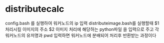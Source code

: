 # distributecalc
config.bash 를 실행하여 워커노드의 ip 입력
distributeimage.bash를 실행할때 $1 처리시킬 이미지의 주소 $2 이미지 처리에 해당하는 python파일 을 입력으로 주고
각 워커노드의 유저명과 pwd 입력하면
워커노드에 분배되어 처리후 반환받는 과정이다
